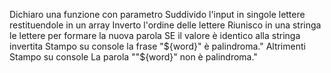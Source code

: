 Dichiaro una funzione con parametro
Suddivido l'input in singole lettere restituendole in un array
Inverto l'ordine delle lettere
Riunisco in una stringa le lettere per formare la nuova parola
SE il valore è identico alla stringa invertita Stampo su console la frase "${word}" è palindroma."
Altrimenti Stampo su console La parola ""${word}" non è palindroma." 